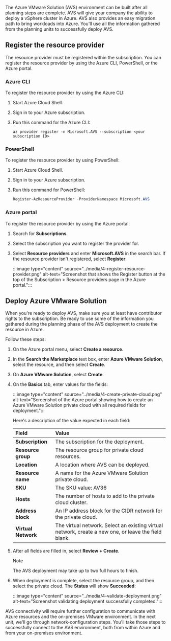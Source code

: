 The Azure VMware Solution (AVS) environment can be built after all planning steps are complete. AVS will give your company the ability to deploy a vSphere cluster in Azure. AVS also provides an easy migration path to bring workloads into Azure. You'll use all the information gathered from the planning units to successfully deploy AVS.

## Register the resource provider

The resource provider must be registered within the subscription. You can register the resource provider by using the Azure CLI, PowerShell, or the Azure portal.

### Azure CLI

To register the resource provider by using the Azure CLI:

1. Start Azure Cloud Shell.
1. Sign in to your Azure subscription.
1. Run this command for the Azure CLI:

    ```azurecli
    az provider register -n Microsoft.AVS --subscription <your subscription ID> 
    ```

### PowerShell

To register the resource provider by using PowerShell:

1. Start Azure Cloud Shell.
1. Sign in to your Azure subscription.
1. Run this command for PowerShell:

    ```powershell
    Register-AzResourceProvider -ProviderNamespace Microsoft.AVS
    ```

### Azure portal

To register the resource provider by using the Azure portal:

1. Search for **Subscriptions**.
1. Select the subscription you want to register the provider for.
1. Select **Resource providers** and enter **Microsoft.AVS** in the search bar. If the resource provider isn't registered, select **Register**.

    :::image type="content" source="../media/4-register-resource-provider.png" alt-text="Screenshot that shows the Register button at the top of the Subscription > Resource providers page in the Azure portal.":::

## Deploy Azure VMware Solution

When you're ready to deploy AVS, make sure you at least have contributor rights to the subscription. Be ready to use some of the information you gathered during the planning phase of the AVS deployment to create the resource in Azure.

Follow these steps:

1. On the Azure portal menu, select **Create a resource**.
1. In the **Search the Marketplace** text box, enter **Azure VMware Solution**, select the resource, and then select **Create**.
1. On **Azure VMware Solution**, select **Create**.
1. On the **Basics** tab, enter values for the fields:

    :::image type="content" source="../media/4-create-private-cloud.png" alt-text="Screenshot of the Azure portal showing how to create an Azure VMware Solution private cloud with all required fields for deployment.":::

    Here's a description of the value expected in each field:

    | Field | Value |
    | :----- | :----- |
    | **Subscription** | The subscription for the deployment. |
    | **Resource group** | The resource group for private cloud resources. |
    | **Location** | A location where AVS can be deployed. |
    | **Resource name** | A name for the Azure VMware Solution private cloud. |
    | **SKU** | The SKU value: AV36 |
    | **Hosts** | The number of hosts to add to the private cloud cluster. |
    | **Address block** | An IP address block for the CIDR network for the private cloud. |
    | **Virtual Network** | The virtual network. Select an existing virtual network, create a new one, or leave the field blank. |

1. After all fields are filled in, select **Review + Create**.
    >[!NOTE]
    > The AVS deployment may take up to two full hours to finish.

1. When deployment is complete, select the resource group, and then select the private cloud. The **Status** will show **Succeeded**:

    :::image type="content" source="../media/4-validate-deployment.png" alt-text="Screenshot validating deployment successfully completed.":::

 AVS connectivity will require further configuration to communicate with Azure resources and the on-premises VMware environment. In the next unit, we'll go through network-configuration steps. You'll take those steps to successfully connect to the AVS environment, both from within Azure and from your on-premises environment.
